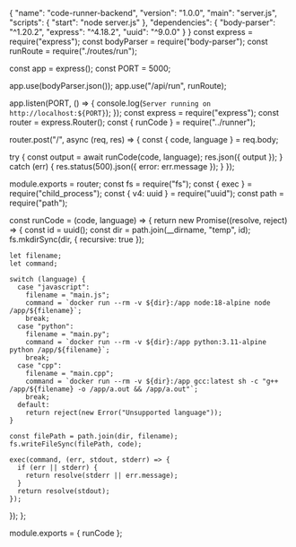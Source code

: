 {
  "name": "code-runner-backend",
  "version": "1.0.0",
  "main": "server.js",
  "scripts": {
    "start": "node server.js"
  },
  "dependencies": {
    "body-parser": "^1.20.2",
    "express": "^4.18.2",
    "uuid": "^9.0.0"
  }
}
const express = require("express");
const bodyParser = require("body-parser");
const runRoute = require("./routes/run");

const app = express();
const PORT = 5000;

app.use(bodyParser.json());
app.use("/api/run", runRoute);

app.listen(PORT, () => {
  console.log(`Server running on http://localhost:${PORT}`);
});
const express = require("express");
const router = express.Router();
const { runCode } = require("../runner");

router.post("/", async (req, res) => {
  const { code, language } = req.body;

  try {
    const output = await runCode(code, language);
    res.json({ output });
  } catch (err) {
    res.status(500).json({ error: err.message });
  }
});

module.exports = router;
const fs = require("fs");
const { exec } = require("child_process");
const { v4: uuid } = require("uuid");
const path = require("path");

const runCode = (code, language) => {
  return new Promise((resolve, reject) => {
    const id = uuid();
    const dir = path.join(__dirname, "temp", id);
    fs.mkdirSync(dir, { recursive: true });

    let filename;
    let command;

    switch (language) {
      case "javascript":
        filename = "main.js";
        command = `docker run --rm -v ${dir}:/app node:18-alpine node /app/${filename}`;
        break;
      case "python":
        filename = "main.py";
        command = `docker run --rm -v ${dir}:/app python:3.11-alpine python /app/${filename}`;
        break;
      case "cpp":
        filename = "main.cpp";
        command = `docker run --rm -v ${dir}:/app gcc:latest sh -c "g++ /app/${filename} -o /app/a.out && /app/a.out"`;
        break;
      default:
        return reject(new Error("Unsupported language"));
    }

    const filePath = path.join(dir, filename);
    fs.writeFileSync(filePath, code);

    exec(command, (err, stdout, stderr) => {
      if (err || stderr) {
        return resolve(stderr || err.message);
      }
      return resolve(stdout);
    });
  });
};

module.exports = { runCode };



